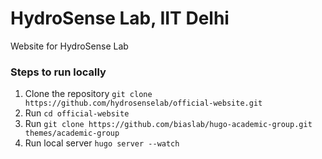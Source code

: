 # HydroSense Lab, IIT Delhi

Website for HydroSense Lab

### Steps to run locally
1. Clone the repository `git clone https://github.com/hydrosenselab/official-website.git`
2. Run `cd official-website`
3. Run `git clone https://github.com/biaslab/hugo-academic-group.git themes/academic-group`
4. Run local server `hugo server --watch`